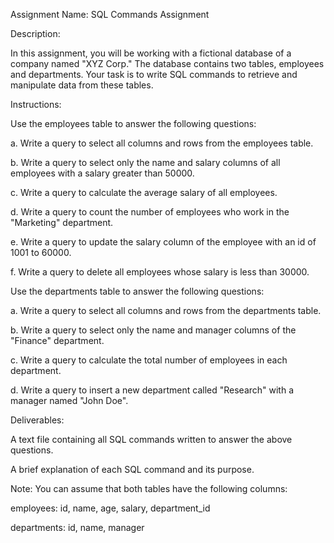 Assignment Name: SQL Commands Assignment


 


Description:


In this assignment, you will be working with a fictional database of a company named "XYZ Corp." The database contains two tables, employees and departments. Your task is to write SQL commands to retrieve and manipulate data from these tables.


 


Instructions:


Use the employees table to answer the following questions:


a. Write a query to select all columns and rows from the employees table.


b. Write a query to select only the name and salary columns of all employees with a salary greater than 50000.


c. Write a query to calculate the average salary of all employees.


d. Write a query to count the number of employees who work in the "Marketing" department.


e. Write a query to update the salary column of the employee with an id of 1001 to 60000.


f. Write a query to delete all employees whose salary is less than 30000.


 


Use the departments table to answer the following questions:


a. Write a query to select all columns and rows from the departments table.


b. Write a query to select only the name and manager columns of the "Finance" department.


c. Write a query to calculate the total number of employees in each department.


d. Write a query to insert a new department called "Research" with a manager named "John Doe".


 


Deliverables:


 


A text file containing all SQL commands written to answer the above questions.


A brief explanation of each SQL command and its purpose.


Note: You can assume that both tables have the following columns:


employees: id, name, age, salary, department_id


departments: id, name, manager
